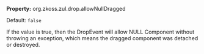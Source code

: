**Property:** org.zkoss.zul.drop.allowNullDragged

Default:  `false`

If the value is true, then the DropEvent will allow NULL Component
without throwing an exception, which means the dragged component was
detached or destroyed.
